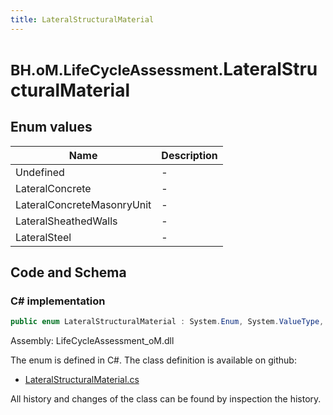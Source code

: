 ```yaml
---
title: LateralStructuralMaterial
---
```


# <small>BH.oM.LifeCycleAssessment.</small>**LateralStructuralMaterial**



## Enum values

| Name            | Description                                                    |
|-----------------|----------------------------------------------------------------|
| Undefined |  -  |
| LateralConcrete |  -  |
| LateralConcreteMasonryUnit |  -  |
| LateralSheathedWalls |  -  |
| LateralSteel |  -  |


## Code and Schema

### C# implementation

``` C# title="C#"
public enum LateralStructuralMaterial : System.Enum, System.ValueType, System.IComparable, System.ISpanFormattable, System.IFormattable, System.IConvertible
```

Assembly: LifeCycleAssessment_oM.dll

The enum is defined in C#. The class definition is available on github:

- [LateralStructuralMaterial.cs](https://github.com/BHoM/BHoM/blob/develop/LifeCycleAssessment_oM/Enums\LateralStructuralMaterial.cs)

All history and changes of the class can be found by inspection the history.

